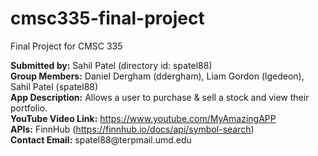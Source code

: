 # cmsc335-final-project
Final Project for CMSC 335
<p><strong>Submitted by:</strong> Sahil Patel (directory id: spatel88)<br>
<strong>Group Members:</strong> Daniel Dergham (ddergham), Liam Gordon (lgedeon), Sahil Patel (spatel88)<br>
<strong>App Description:</strong> Allows a user to purchase &amp; sell a stock and view their portfolio.<br>
<strong>YouTube Video Link:</strong> <a href="https://www.youtube.com/MyAmazingAPP">https://www.youtube.com/MyAmazingAPP</a><br>
<strong>APIs:</strong> FinnHub (<a href="https://finnhub.io/docs/api/symbol-search">https://finnhub.io/docs/api/symbol-search</a>)<br>
<strong>Contact Email:</strong> spatel88@terpmail.umd.edu</p>
